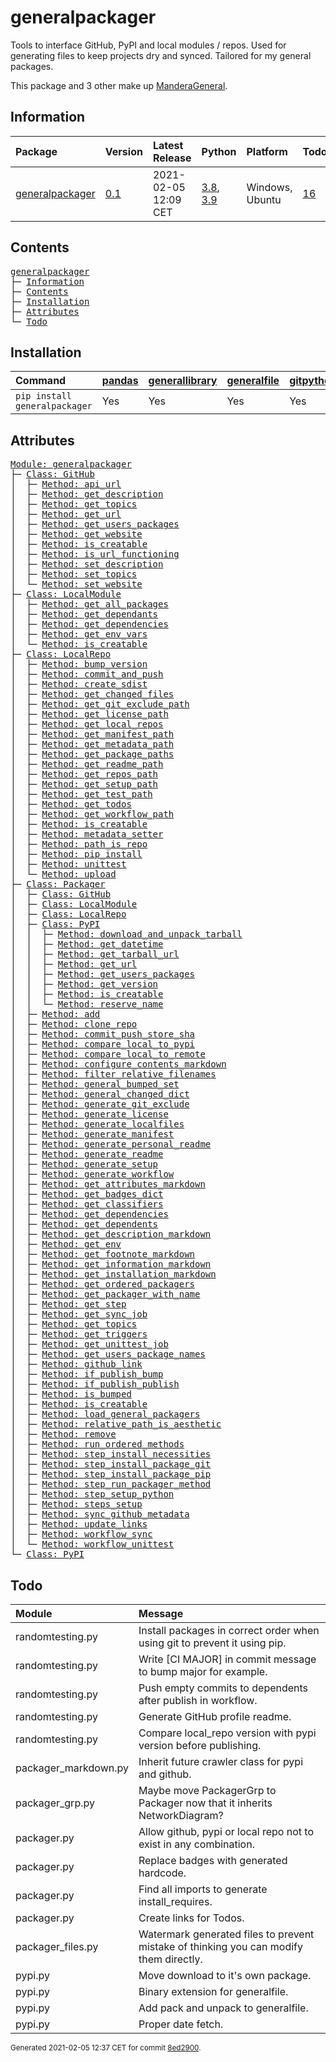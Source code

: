 # generalpackager
Tools to interface GitHub, PyPI and local modules / repos. Used for generating files to keep projects dry and synced. Tailored for my general packages.

This package and 3 other make up [ManderaGeneral](https://github.com/Mandera).

## Information
| Package                                                              | Version                                          | Latest Release       | Python                                                                                                                   | Platform        | Todos                                                        |
|:---------------------------------------------------------------------|:-------------------------------------------------|:---------------------|:-------------------------------------------------------------------------------------------------------------------------|:----------------|:-------------------------------------------------------------|
| [generalpackager](https://github.com/ManderaGeneral/generalpackager) | [0.1](https://pypi.org/project/generalpackager/) | 2021-02-05 12:09 CET | [3.8](https://www.python.org/downloads/release/python-380/), [3.9](https://www.python.org/downloads/release/python-390/) | Windows, Ubuntu | [16](https://github.com/ManderaGeneral/generalpackager#Todo) |

## Contents
<pre>
<a href='#generalpackager'>generalpackager</a>
├─ <a href='#Information'>Information</a>
├─ <a href='#Contents'>Contents</a>
├─ <a href='#Installation'>Installation</a>
├─ <a href='#Attributes'>Attributes</a>
└─ <a href='#Todo'>Todo</a>
</pre>

## Installation
| Command                       | <a href='https://pypi.org/project/pandas'>pandas</a>   | <a href='https://pypi.org/project/generallibrary'>generallibrary</a>   | <a href='https://pypi.org/project/generalfile'>generalfile</a>   | <a href='https://pypi.org/project/gitpython'>gitpython</a>   | <a href='https://pypi.org/project/requests'>requests</a>   |
|:------------------------------|:-------------------------------------------------------|:-----------------------------------------------------------------------|:-----------------------------------------------------------------|:-------------------------------------------------------------|:-----------------------------------------------------------|
| `pip install generalpackager` | Yes                                                    | Yes                                                                    | Yes                                                              | Yes                                                          | Yes                                                        |

## Attributes
<pre>
<a href='https://github.com/ManderaGeneral/generalpackager/blob/8ed2900/generalpackager/__init__.py#L1'>Module: generalpackager</a>
├─ <a href='https://github.com/ManderaGeneral/generalpackager/blob/8ed2900/generalpackager/api/github.py#L9'>Class: GitHub</a>
│  ├─ <a href='https://github.com/ManderaGeneral/generalpackager/blob/8ed2900/generalpackager/api/github.py#L37'>Method: api_url</a>
│  ├─ <a href='https://github.com/ManderaGeneral/generalpackager/blob/8ed2900/generalpackager/api/github.py#L65'>Method: get_description</a>
│  ├─ <a href='https://github.com/ManderaGeneral/generalpackager/blob/8ed2900/generalpackager/api/github.py#L52'>Method: get_topics</a>
│  ├─ <a href='https://github.com/ManderaGeneral/generalpackager/blob/8ed2900/generalpackager/api/github.py#L28'>Method: get_url</a>
│  ├─ <a href='https://github.com/ManderaGeneral/generalpackager/blob/8ed2900/generalpackager/api/github.py#L90'>Method: get_users_packages</a>
│  ├─ <a href='https://github.com/ManderaGeneral/generalpackager/blob/8ed2900/generalpackager/api/github.py#L41'>Method: get_website</a>
│  ├─ <a href='https://github.com/ManderaGeneral/generalpackager/blob/8ed2900/generalpackager/api/github.py#L23'>Method: is_creatable</a>
│  ├─ <a href='https://github.com/ManderaGeneral/generalpackager/blob/8ed2900/generalpackager/api/github.py#L33'>Method: is_url_functioning</a>
│  ├─ <a href='https://github.com/ManderaGeneral/generalpackager/blob/8ed2900/generalpackager/api/github.py#L71'>Method: set_description</a>
│  ├─ <a href='https://github.com/ManderaGeneral/generalpackager/blob/8ed2900/generalpackager/api/github.py#L58'>Method: set_topics</a>
│  └─ <a href='https://github.com/ManderaGeneral/generalpackager/blob/8ed2900/generalpackager/api/github.py#L47'>Method: set_website</a>
├─ <a href='https://github.com/ManderaGeneral/generalpackager/blob/8ed2900/generalpackager/api/local_module.py#L8'>Class: LocalModule</a>
│  ├─ <a href='https://github.com/ManderaGeneral/generalpackager/blob/8ed2900/generalpackager/api/local_module.py#L43'>Method: get_all_packages</a>
│  ├─ <a href='https://github.com/ManderaGeneral/generalpackager/blob/8ed2900/generalpackager/api/local_module.py#L54'>Method: get_dependants</a>
│  ├─ <a href='https://github.com/ManderaGeneral/generalpackager/blob/8ed2900/generalpackager/api/local_module.py#L48'>Method: get_dependencies</a>
│  ├─ <a href='https://github.com/ManderaGeneral/generalpackager/blob/8ed2900/generalpackager/api/local_module.py#L34'>Method: get_env_vars</a>
│  └─ <a href='https://github.com/ManderaGeneral/generalpackager/blob/8ed2900/generalpackager/api/local_module.py#L20'>Method: is_creatable</a>
├─ <a href='https://github.com/ManderaGeneral/generalpackager/blob/8ed2900/generalpackager/api/local_repo.py#L13'>Class: LocalRepo</a>
│  ├─ <a href='https://github.com/ManderaGeneral/generalpackager/blob/8ed2900/generalpackager/api/local_repo.py#L172'>Method: bump_version</a>
│  ├─ <a href='https://github.com/ManderaGeneral/generalpackager/blob/8ed2900/generalpackager/api/local_repo.py#L146'>Method: commit_and_push</a>
│  ├─ <a href='https://github.com/ManderaGeneral/generalpackager/blob/8ed2900/generalpackager/api/local_repo.py#L185'>Method: create_sdist</a>
│  ├─ <a href='https://github.com/ManderaGeneral/generalpackager/blob/8ed2900/generalpackager/api/local_repo.py#L167'>Method: get_changed_files</a>
│  ├─ <a href='https://github.com/ManderaGeneral/generalpackager/blob/8ed2900/generalpackager/api/local_repo.py#L81'>Method: get_git_exclude_path</a>
│  ├─ <a href='https://github.com/ManderaGeneral/generalpackager/blob/8ed2900/generalpackager/api/local_repo.py#L93'>Method: get_license_path</a>
│  ├─ <a href='https://github.com/ManderaGeneral/generalpackager/blob/8ed2900/generalpackager/api/local_repo.py#L109'>Method: get_local_repos</a>
│  ├─ <a href='https://github.com/ManderaGeneral/generalpackager/blob/8ed2900/generalpackager/api/local_repo.py#L89'>Method: get_manifest_path</a>
│  ├─ <a href='https://github.com/ManderaGeneral/generalpackager/blob/8ed2900/generalpackager/api/local_repo.py#L77'>Method: get_metadata_path</a>
│  ├─ <a href='https://github.com/ManderaGeneral/generalpackager/blob/8ed2900/generalpackager/api/local_repo.py#L105'>Method: get_package_paths</a>
│  ├─ <a href='https://github.com/ManderaGeneral/generalpackager/blob/8ed2900/generalpackager/api/local_repo.py#L73'>Method: get_readme_path</a>
│  ├─ <a href='https://github.com/ManderaGeneral/generalpackager/blob/8ed2900/generalpackager/api/local_repo.py#L46'>Method: get_repos_path</a>
│  ├─ <a href='https://github.com/ManderaGeneral/generalpackager/blob/8ed2900/generalpackager/api/local_repo.py#L85'>Method: get_setup_path</a>
│  ├─ <a href='https://github.com/ManderaGeneral/generalpackager/blob/8ed2900/generalpackager/api/local_repo.py#L101'>Method: get_test_path</a>
│  ├─ <a href='https://github.com/ManderaGeneral/generalpackager/blob/8ed2900/generalpackager/api/local_repo.py#L125'>Method: get_todos</a>
│  ├─ <a href='https://github.com/ManderaGeneral/generalpackager/blob/8ed2900/generalpackager/api/local_repo.py#L97'>Method: get_workflow_path</a>
│  ├─ <a href='https://github.com/ManderaGeneral/generalpackager/blob/8ed2900/generalpackager/api/local_repo.py#L59'>Method: is_creatable</a>
│  ├─ <a href='https://github.com/ManderaGeneral/generalpackager/blob/8ed2900/generalpackager/api/local_repo.py#L64'>Method: metadata_setter</a>
│  ├─ <a href='https://github.com/ManderaGeneral/generalpackager/blob/8ed2900/generalpackager/api/local_repo.py#L117'>Method: path_is_repo</a>
│  ├─ <a href='https://github.com/ManderaGeneral/generalpackager/blob/8ed2900/generalpackager/api/local_repo.py#L176'>Method: pip_install</a>
│  ├─ <a href='https://github.com/ManderaGeneral/generalpackager/blob/8ed2900/generalpackager/api/local_repo.py#L181'>Method: unittest</a>
│  └─ <a href='https://github.com/ManderaGeneral/generalpackager/blob/8ed2900/generalpackager/api/local_repo.py#L190'>Method: upload</a>
├─ <a href='https://github.com/ManderaGeneral/generalpackager/blob/8ed2900/generalpackager/packager.py#L17'>Class: Packager</a>
│  ├─ <a href='https://github.com/ManderaGeneral/generalpackager/blob/8ed2900/generalpackager/api/github.py#L9'>Class: GitHub</a>
│  ├─ <a href='https://github.com/ManderaGeneral/generalpackager/blob/8ed2900/generalpackager/api/local_module.py#L8'>Class: LocalModule</a>
│  ├─ <a href='https://github.com/ManderaGeneral/generalpackager/blob/8ed2900/generalpackager/api/local_repo.py#L13'>Class: LocalRepo</a>
│  ├─ <a href='https://github.com/ManderaGeneral/generalpackager/blob/8ed2900/generalpackager/api/pypi.py#L27'>Class: PyPI</a>
│  │  ├─ <a href='https://github.com/ManderaGeneral/generalpackager/blob/8ed2900/generalpackager/api/pypi.py#L53'>Method: download_and_unpack_tarball</a>
│  │  ├─ <a href='https://github.com/ManderaGeneral/generalpackager/blob/8ed2900/generalpackager/api/pypi.py#L77'>Method: get_datetime</a>
│  │  ├─ <a href='https://github.com/ManderaGeneral/generalpackager/blob/8ed2900/generalpackager/api/pypi.py#L44'>Method: get_tarball_url</a>
│  │  ├─ <a href='https://github.com/ManderaGeneral/generalpackager/blob/8ed2900/generalpackager/api/pypi.py#L39'>Method: get_url</a>
│  │  ├─ <a href='https://github.com/ManderaGeneral/generalpackager/blob/8ed2900/generalpackager/api/pypi.py#L61'>Method: get_users_packages</a>
│  │  ├─ <a href='https://github.com/ManderaGeneral/generalpackager/blob/8ed2900/generalpackager/api/pypi.py#L69'>Method: get_version</a>
│  │  ├─ <a href='https://github.com/ManderaGeneral/generalpackager/blob/8ed2900/generalpackager/api/pypi.py#L34'>Method: is_creatable</a>
│  │  └─ <a href='https://github.com/ManderaGeneral/generalpackager/blob/8ed2900/generalpackager/api/pypi.py#L86'>Method: reserve_name</a>
│  ├─ <a href='https://github.com/ManderaGeneral/generalpackager/blob/8ed2900/generalpackager/packager_relations.py#L6'>Method: add</a>
│  ├─ <a href='https://github.com/ManderaGeneral/generalpackager/blob/8ed2900/generalpackager/packager_github.py#L19'>Method: clone_repo</a>
│  ├─ <a href='https://github.com/ManderaGeneral/generalpackager/blob/8ed2900/generalpackager/packager_github.py#L31'>Method: commit_push_store_sha</a>
│  ├─ <a href='https://github.com/ManderaGeneral/generalpackager/blob/8ed2900/generalpackager/packager_pypi.py#L6'>Method: compare_local_to_pypi</a>
│  ├─ <a href='https://github.com/ManderaGeneral/generalpackager/blob/8ed2900/generalpackager/packager_files.py#L79'>Method: compare_local_to_remote</a>
│  ├─ <a href='https://github.com/ManderaGeneral/generalpackager/blob/8ed2900/generalpackager/packager_markdown.py#L77'>Method: configure_contents_markdown</a>
│  ├─ <a href='https://github.com/ManderaGeneral/generalpackager/blob/8ed2900/generalpackager/packager_files.py#L59'>Method: filter_relative_filenames</a>
│  ├─ <a href='https://github.com/ManderaGeneral/generalpackager/blob/8ed2900/generalpackager/packager_relations.py#L85'>Method: general_bumped_set</a>
│  ├─ <a href='https://github.com/ManderaGeneral/generalpackager/blob/8ed2900/generalpackager/packager_relations.py#L92'>Method: general_changed_dict</a>
│  ├─ <a href='https://github.com/ManderaGeneral/generalpackager/blob/8ed2900/generalpackager/packager_files.py#L143'>Method: generate_git_exclude</a>
│  ├─ <a href='https://github.com/ManderaGeneral/generalpackager/blob/8ed2900/generalpackager/packager_files.py#L149'>Method: generate_license</a>
│  ├─ <a href='https://github.com/ManderaGeneral/generalpackager/blob/8ed2900/generalpackager/packager.py#L91'>Method: generate_localfiles</a>
│  ├─ <a href='https://github.com/ManderaGeneral/generalpackager/blob/8ed2900/generalpackager/packager_files.py#L134'>Method: generate_manifest</a>
│  ├─ <a href='https://github.com/ManderaGeneral/generalpackager/blob/8ed2900/generalpackager/packager_files.py#L209'>Method: generate_personal_readme</a>
│  ├─ <a href='https://github.com/ManderaGeneral/generalpackager/blob/8ed2900/generalpackager/packager_files.py#L177'>Method: generate_readme</a>
│  ├─ <a href='https://github.com/ManderaGeneral/generalpackager/blob/8ed2900/generalpackager/packager_files.py#L86'>Method: generate_setup</a>
│  ├─ <a href='https://github.com/ManderaGeneral/generalpackager/blob/8ed2900/generalpackager/packager_files.py#L161'>Method: generate_workflow</a>
│  ├─ <a href='https://github.com/ManderaGeneral/generalpackager/blob/8ed2900/generalpackager/packager_markdown.py#L106'>Method: get_attributes_markdown</a>
│  ├─ <a href='https://github.com/ManderaGeneral/generalpackager/blob/8ed2900/generalpackager/packager_markdown.py#L8'>Method: get_badges_dict</a>
│  ├─ <a href='https://github.com/ManderaGeneral/generalpackager/blob/8ed2900/generalpackager/packager_metadata.py#L26'>Method: get_classifiers</a>
│  ├─ <a href='https://github.com/ManderaGeneral/generalpackager/blob/8ed2900/generalpackager/packager_relations.py#L58'>Method: get_dependencies</a>
│  ├─ <a href='https://github.com/ManderaGeneral/generalpackager/blob/8ed2900/generalpackager/packager_relations.py#L64'>Method: get_dependents</a>
│  ├─ <a href='https://github.com/ManderaGeneral/generalpackager/blob/8ed2900/generalpackager/packager_markdown.py#L20'>Method: get_description_markdown</a>
│  ├─ <a href='https://github.com/ManderaGeneral/generalpackager/blob/8ed2900/generalpackager/packager_workflow.py#L71'>Method: get_env</a>
│  ├─ <a href='https://github.com/ManderaGeneral/generalpackager/blob/8ed2900/generalpackager/packager_markdown.py#L113'>Method: get_footnote_markdown</a>
│  ├─ <a href='https://github.com/ManderaGeneral/generalpackager/blob/8ed2900/generalpackager/packager_markdown.py#L28'>Method: get_information_markdown</a>
│  ├─ <a href='https://github.com/ManderaGeneral/generalpackager/blob/8ed2900/generalpackager/packager_markdown.py#L52'>Method: get_installation_markdown</a>
│  ├─ <a href='https://github.com/ManderaGeneral/generalpackager/blob/8ed2900/generalpackager/packager_relations.py#L70'>Method: get_ordered_packagers</a>
│  ├─ <a href='https://github.com/ManderaGeneral/generalpackager/blob/8ed2900/generalpackager/packager_relations.py#L31'>Method: get_packager_with_name</a>
│  ├─ <a href='https://github.com/ManderaGeneral/generalpackager/blob/8ed2900/generalpackager/packager_workflow.py#L30'>Method: get_step</a>
│  ├─ <a href='https://github.com/ManderaGeneral/generalpackager/blob/8ed2900/generalpackager/packager_workflow.py#L106'>Method: get_sync_job</a>
│  ├─ <a href='https://github.com/ManderaGeneral/generalpackager/blob/8ed2900/generalpackager/packager_metadata.py#L16'>Method: get_topics</a>
│  ├─ <a href='https://github.com/ManderaGeneral/generalpackager/blob/8ed2900/generalpackager/packager_workflow.py#L22'>Method: get_triggers</a>
│  ├─ <a href='https://github.com/ManderaGeneral/generalpackager/blob/8ed2900/generalpackager/packager_workflow.py#L92'>Method: get_unittest_job</a>
│  ├─ <a href='https://github.com/ManderaGeneral/generalpackager/blob/8ed2900/generalpackager/packager_relations.py#L76'>Method: get_users_package_names</a>
│  ├─ <a href='https://github.com/ManderaGeneral/generalpackager/blob/8ed2900/generalpackager/packager_markdown.py#L98'>Method: github_link</a>
│  ├─ <a href='https://github.com/ManderaGeneral/generalpackager/blob/8ed2900/generalpackager/packager_workflow.py#L160'>Method: if_publish_bump</a>
│  ├─ <a href='https://github.com/ManderaGeneral/generalpackager/blob/8ed2900/generalpackager/packager_workflow.py#L165'>Method: if_publish_publish</a>
│  ├─ <a href='https://github.com/ManderaGeneral/generalpackager/blob/8ed2900/generalpackager/packager_metadata.py#L32'>Method: is_bumped</a>
│  ├─ <a href='https://github.com/ManderaGeneral/generalpackager/blob/8ed2900/generalpackager/packager.py#L50'>Method: is_creatable</a>
│  ├─ <a href='https://github.com/ManderaGeneral/generalpackager/blob/8ed2900/generalpackager/packager_relations.py#L45'>Method: load_general_packagers</a>
│  ├─ <a href='https://github.com/ManderaGeneral/generalpackager/blob/8ed2900/generalpackager/packager_files.py#L46'>Method: relative_path_is_aesthetic</a>
│  ├─ <a href='https://github.com/ManderaGeneral/generalpackager/blob/8ed2900/generalpackager/packager_relations.py#L15'>Method: remove</a>
│  ├─ <a href='https://github.com/ManderaGeneral/generalpackager/blob/8ed2900/generalpackager/packager_workflow.py#L122'>Method: run_ordered_methods</a>
│  ├─ <a href='https://github.com/ManderaGeneral/generalpackager/blob/8ed2900/generalpackager/packager_workflow.py#L45'>Method: step_install_necessities</a>
│  ├─ <a href='https://github.com/ManderaGeneral/generalpackager/blob/8ed2900/generalpackager/packager_workflow.py#L59'>Method: step_install_package_git</a>
│  ├─ <a href='https://github.com/ManderaGeneral/generalpackager/blob/8ed2900/generalpackager/packager_workflow.py#L52'>Method: step_install_package_pip</a>
│  ├─ <a href='https://github.com/ManderaGeneral/generalpackager/blob/8ed2900/generalpackager/packager_workflow.py#L115'>Method: step_run_packager_method</a>
│  ├─ <a href='https://github.com/ManderaGeneral/generalpackager/blob/8ed2900/generalpackager/packager_workflow.py#L38'>Method: step_setup_python</a>
│  ├─ <a href='https://github.com/ManderaGeneral/generalpackager/blob/8ed2900/generalpackager/packager_workflow.py#L82'>Method: steps_setup</a>
│  ├─ <a href='https://github.com/ManderaGeneral/generalpackager/blob/8ed2900/generalpackager/packager_github.py#L11'>Method: sync_github_metadata</a>
│  ├─ <a href='https://github.com/ManderaGeneral/generalpackager/blob/8ed2900/generalpackager/packager_relations.py#L21'>Method: update_links</a>
│  ├─ <a href='https://github.com/ManderaGeneral/generalpackager/blob/8ed2900/generalpackager/packager_workflow.py#L138'>Method: workflow_sync</a>
│  └─ <a href='https://github.com/ManderaGeneral/generalpackager/blob/8ed2900/generalpackager/packager_workflow.py#L130'>Method: workflow_unittest</a>
└─ <a href='https://github.com/ManderaGeneral/generalpackager/blob/8ed2900/generalpackager/api/pypi.py#L27'>Class: PyPI</a>
</pre>

## Todo
| Module               | Message                                                                                |
|:---------------------|:---------------------------------------------------------------------------------------|
| randomtesting.py     | Install packages in correct order when using git to prevent it using pip.              |
| randomtesting.py     | Write [CI MAJOR] in commit message to bump major for example.                          |
| randomtesting.py     | Push empty commits to dependents after publish in workflow.                            |
| randomtesting.py     | Generate GitHub profile readme.                                                        |
| randomtesting.py     | Compare local\_repo version with pypi version before publishing.                        |
| packager\_markdown.py | Inherit future crawler class for pypi and github.                                      |
| packager\_grp.py      | Maybe move PackagerGrp to Packager now that it inherits NetworkDiagram?                |
| packager.py          | Allow github, pypi or local repo not to exist in any combination.                      |
| packager.py          | Replace badges with generated hardcode.                                                |
| packager.py          | Find all imports to generate install\_requires.                                         |
| packager.py          | Create links for Todos.                                                                |
| packager\_files.py    | Watermark generated files to prevent mistake of thinking you can modify them directly. |
| pypi.py              | Move download to it's own package.                                                     |
| pypi.py              | Binary extension for generalfile.                                                      |
| pypi.py              | Add pack and unpack to generalfile.                                                    |
| pypi.py              | Proper date fetch.                                                                     |

<sup>
Generated 2021-02-05 12:37 CET for commit <a href='https://github.com/ManderaGeneral/generalpackager/commit/8ed2900'>8ed2900</a>.
</sup>
